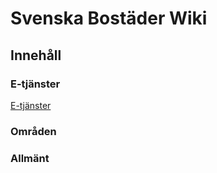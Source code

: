 <!-- TITLE: Home -->
<!-- SUBTITLE: A quick summary of Home -->

# Svenska Bostäder Wiki
## Innehåll
### E-tjänster
[E-tjänster](http://mywiki/e-tjanster#e-tjanster)
### Områden
### Allmänt